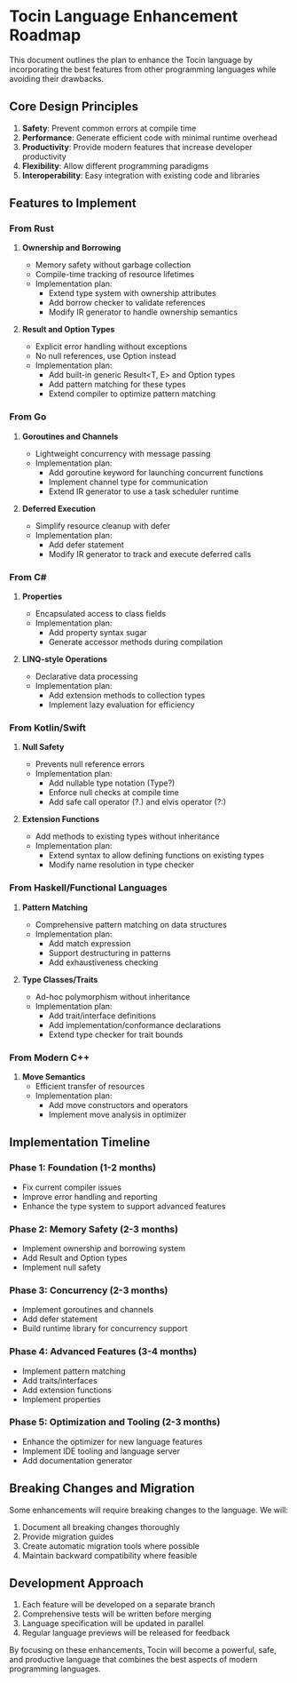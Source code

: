 # Tocin Language Enhancement Roadmap

This document outlines the plan to enhance the Tocin language by incorporating the best features from other programming languages while avoiding their drawbacks.

## Core Design Principles

1. **Safety**: Prevent common errors at compile time
2. **Performance**: Generate efficient code with minimal runtime overhead
3. **Productivity**: Provide modern features that increase developer productivity
4. **Flexibility**: Allow different programming paradigms
5. **Interoperability**: Easy integration with existing code and libraries

## Features to Implement

### From Rust

1. **Ownership and Borrowing**
   - Memory safety without garbage collection
   - Compile-time tracking of resource lifetimes
   - Implementation plan:
     - Extend type system with ownership attributes
     - Add borrow checker to validate references
     - Modify IR generator to handle ownership semantics

2. **Result and Option Types**
   - Explicit error handling without exceptions
   - No null references, use Option instead
   - Implementation plan:
     - Add built-in generic Result<T, E> and Option<T> types
     - Add pattern matching for these types
     - Extend compiler to optimize pattern matching

### From Go

1. **Goroutines and Channels**
   - Lightweight concurrency with message passing
   - Implementation plan:
     - Add goroutine keyword for launching concurrent functions
     - Implement channel type for communication
     - Extend IR generator to use a task scheduler runtime

2. **Deferred Execution**
   - Simplify resource cleanup with defer
   - Implementation plan:
     - Add defer statement
     - Modify IR generator to track and execute deferred calls

### From C#

1. **Properties**
   - Encapsulated access to class fields
   - Implementation plan:
     - Add property syntax sugar
     - Generate accessor methods during compilation

2. **LINQ-style Operations**
   - Declarative data processing
   - Implementation plan:
     - Add extension methods to collection types
     - Implement lazy evaluation for efficiency

### From Kotlin/Swift

1. **Null Safety**
   - Prevents null reference errors
   - Implementation plan:
     - Add nullable type notation (Type?)
     - Enforce null checks at compile time
     - Add safe call operator (?.) and elvis operator (?:)

2. **Extension Functions**
   - Add methods to existing types without inheritance
   - Implementation plan:
     - Extend syntax to allow defining functions on existing types
     - Modify name resolution in type checker

### From Haskell/Functional Languages

1. **Pattern Matching**
   - Comprehensive pattern matching on data structures
   - Implementation plan:
     - Add match expression
     - Support destructuring in patterns
     - Add exhaustiveness checking

2. **Type Classes/Traits**
   - Ad-hoc polymorphism without inheritance
   - Implementation plan:
     - Add trait/interface definitions
     - Add implementation/conformance declarations
     - Extend type checker for trait bounds

### From Modern C++

1. **Move Semantics**
   - Efficient transfer of resources
   - Implementation plan:
     - Add move constructors and operators
     - Implement move analysis in optimizer

## Implementation Timeline

### Phase 1: Foundation (1-2 months)
- Fix current compiler issues
- Improve error handling and reporting
- Enhance the type system to support advanced features

### Phase 2: Memory Safety (2-3 months)
- Implement ownership and borrowing system
- Add Result and Option types
- Implement null safety

### Phase 3: Concurrency (2-3 months)
- Implement goroutines and channels
- Add defer statement
- Build runtime library for concurrency support

### Phase 4: Advanced Features (3-4 months)
- Implement pattern matching
- Add traits/interfaces
- Add extension functions
- Implement properties

### Phase 5: Optimization and Tooling (2-3 months)
- Enhance the optimizer for new language features
- Implement IDE tooling and language server
- Add documentation generator

## Breaking Changes and Migration

Some enhancements will require breaking changes to the language. We will:

1. Document all breaking changes thoroughly
2. Provide migration guides
3. Create automatic migration tools where possible
4. Maintain backward compatibility where feasible

## Development Approach

1. Each feature will be developed on a separate branch
2. Comprehensive tests will be written before merging
3. Language specification will be updated in parallel
4. Regular language previews will be released for feedback

By focusing on these enhancements, Tocin will become a powerful, safe, and productive language that combines the best aspects of modern programming languages. 

